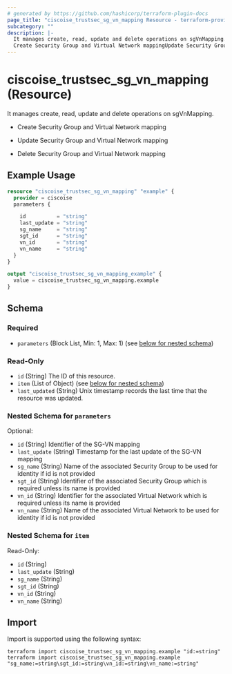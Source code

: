 ```yaml
---
# generated by https://github.com/hashicorp/terraform-plugin-docs
page_title: "ciscoise_trustsec_sg_vn_mapping Resource - terraform-provider-ciscoise"
subcategory: ""
description: |-
  It manages create, read, update and delete operations on sgVnMapping.
  Create Security Group and Virtual Network mappingUpdate Security Group and Virtual Network mappingDelete Security Group and Virtual Network mapping
---
```


# ciscoise_trustsec_sg_vn_mapping (Resource)

It manages create, read, update and delete operations on sgVnMapping.

- Create Security Group and Virtual Network mapping

- Update Security Group and Virtual Network mapping

- Delete Security Group and Virtual Network mapping

## Example Usage

```terraform
resource "ciscoise_trustsec_sg_vn_mapping" "example" {
  provider = ciscoise
  parameters {

    id          = "string"
    last_update = "string"
    sg_name     = "string"
    sgt_id      = "string"
    vn_id       = "string"
    vn_name     = "string"
  }
}

output "ciscoise_trustsec_sg_vn_mapping_example" {
  value = ciscoise_trustsec_sg_vn_mapping.example
}
```

<!-- schema generated by tfplugindocs -->
## Schema

### Required

- `parameters` (Block List, Min: 1, Max: 1) (see [below for nested schema](#nestedblock--parameters))

### Read-Only

- `id` (String) The ID of this resource.
- `item` (List of Object) (see [below for nested schema](#nestedatt--item))
- `last_updated` (String) Unix timestamp records the last time that the resource was updated.

<a id="nestedblock--parameters"></a>
### Nested Schema for `parameters`

Optional:

- `id` (String) Identifier of the SG-VN mapping
- `last_update` (String) Timestamp for the last update of the SG-VN mapping
- `sg_name` (String) Name of the associated Security Group to be used for identity if id is not provided
- `sgt_id` (String) Identifier of the associated Security Group which is required unless its name is provided
- `vn_id` (String) Identifier for the associated Virtual Network which is required unless its name is provided
- `vn_name` (String) Name of the associated Virtual Network to be used for identity if id is not provided


<a id="nestedatt--item"></a>
### Nested Schema for `item`

Read-Only:

- `id` (String)
- `last_update` (String)
- `sg_name` (String)
- `sgt_id` (String)
- `vn_id` (String)
- `vn_name` (String)

## Import

Import is supported using the following syntax:

```shell
terraform import ciscoise_trustsec_sg_vn_mapping.example "id:=string"
terraform import ciscoise_trustsec_sg_vn_mapping.example "sg_name:=string\sgt_id:=string\vn_id:=string\vn_name:=string"
```
